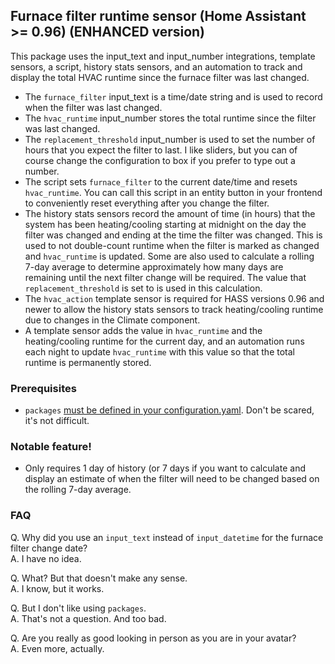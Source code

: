 ## Furnace filter runtime sensor (Home Assistant >= 0.96) (ENHANCED version)

This package uses the input_text and input_number integrations, template sensors, a script, history stats sensors, and an automation to track and display the total HVAC runtime since the furnace filter was last changed. 

- The `furnace_filter` input_text is a time/date string and is used to record when the filter was last changed.
- The `hvac_runtime` input_number stores the total runtime since the filter was last changed.
- The `replacement_threshold` input_number is used to set the number of hours that you expect the filter to last. I like sliders, but you can of course change the configuration to box if you prefer to type out a number.
- The script sets `furnace_filter` to the current date/time and resets `hvac_runtime`. You can call this script in an entity button in your frontend to conveniently reset everything after you change the filter.
- The history stats sensors record the amount of time (in hours) that the system has been heating/cooling starting at midnight on the day the filter was changed and ending at the time the filter was changed. This is used to not double-count runtime when the filter is marked as changed and `hvac_runtime` is updated. Some are also used to calculate a rolling 7-day average to determine approximately how many days are remaining until the next filter change will be required. The value that `replacement_threshold` is set to is used in this calculation.
- The `hvac_action` template sensor is required for HASS versions 0.96 and newer to allow the history stats sensors to track heating/cooling runtime due to changes in the Climate component.
- A template sensor adds the value in `hvac_runtime` and the heating/cooling runtime for the current day, and an automation runs each night to update `hvac_runtime` with this value so that the total runtime is permanently stored.


### Prerequisites
- `packages` [must be defined in your configuration.yaml](https://www.home-assistant.io/docs/configuration/packages/). Don't be scared, it's not difficult.


### Notable feature!
- Only requires 1 day of history (or 7 days if you want to calculate and display an estimate of when the filter will need to be changed based on the rolling 7-day average.


### FAQ
Q. Why did you use an `input_text` instead of `input_datetime` for the furnace filter change date?<br>
A. I have no idea.

Q. What? But that doesn't make any sense.<br>
A. I know, but it works.

Q. But I don't like using `packages`.<br>
A. That's not a question. And too bad.

Q. Are you really as good looking in person as you are in your avatar?<br>
A. Even more, actually.
